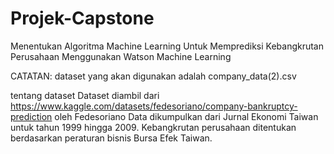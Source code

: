 # Projek-Capstone
Menentukan Algoritma Machine Learning Untuk Memprediksi Kebangkrutan Perusahaan Menggunakan Watson Machine Learning

CATATAN: dataset yang akan digunakan adalah company_data(2).csv

tentang dataset
Dataset diambil dari https://www.kaggle.com/datasets/fedesoriano/company-bankruptcy-prediction oleh Fedesoriano
Data dikumpulkan dari Jurnal Ekonomi Taiwan untuk tahun 1999 hingga 2009. 
Kebangkrutan perusahaan ditentukan berdasarkan peraturan bisnis Bursa Efek Taiwan.
